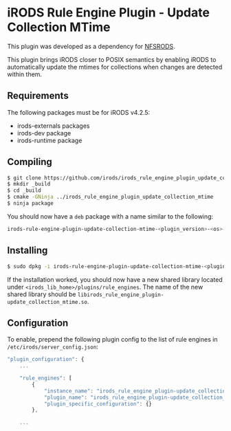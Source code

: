 # iRODS Rule Engine Plugin - Update Collection MTime

This plugin was developed as a dependency for [NFSRODS](https://github.com/irods/irods_client_nfsrods).

This plugin brings iRODS closer to POSIX semantics by enabling iRODS to automatically update the mtimes for
collections when changes are detected within them.

## Requirements
The following packages must be for iRODS v4.2.5:
- irods-externals packages
- irods-dev package
- irods-runtime package

## Compiling
```bash
$ git clone https://github.com/irods/irods_rule_engine_plugin_update_collection_mtime
$ mkdir _build
$ cd _build
$ cmake -GNinja ../irods_rule_engine_plugin_update_collection_mtime
$ ninja package
```
You should now have a `deb` package with a name similar to the following:
```bash
irods-rule-engine-plugin-update-collection-mtime-<plugin_version>-<os>-<arch>.deb
```

## Installing
```bash
$ sudo dpkg -i irods-rule-engine-plugin-update-collection-mtime-<plugin_version>-<os>-<arch>.deb
```
If the installation worked, you should now have a new shared library located under `<irods_lib_home>/plugins/rule_engines`.
The name of the new shared library should be `libirods_rule_engine_plugin-update_collection_mtime.so`.

## Configuration
To enable, prepend the following plugin config to the list of rule engines in `/etc/irods/server_config.json`:
```javascript
"plugin_configuration": {
    ...

    "rule_engines": [
        {
            "instance_name": "irods_rule_engine_plugin-update_collection_mtime-instance",
            "plugin_name": "irods_rule_engine_plugin-update_collection_mtime",
            "plugin_specific_configuration": {}
        },

    ...
```

